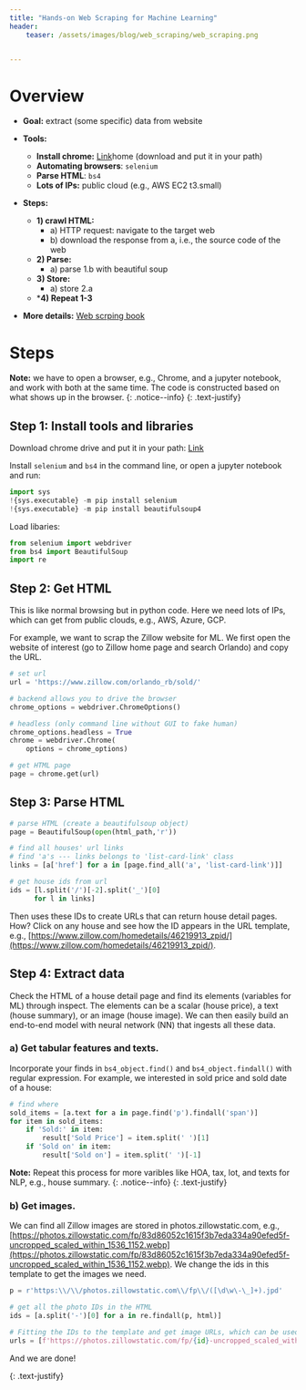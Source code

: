 ```yaml
---
title: "Hands-on Web Scraping for Machine Learning"
header:
    teaser: /assets/images/blog/web_scraping/web_scraping.png


---
```

# Overview

- **Goal:** extract (some specific) data from website
- **Tools:** 
    - **Install chrome:** [Link](https://sites.google.com/a/chromium.org/chromedriver/)home (download and put it in your path)
    - **Automating browsers**: `selenium` 
    - **Parse HTML**: `bs4`
    - **Lots of IPs:** public cloud (e.g., AWS EC2 t3.small)
- **Steps:**
    - **1) crawl HTML:** 
        - a) HTTP request: navigate to the target web
        - b) download the response from a, i.e., the source code of the web
    - **2) Parse:**
        - a) parse 1.b with beautiful soup
    - **3) Store:**
        - a) store 2.a
    - ***4) Repeat 1-3**

- **More details:** [Web scrping book](https://github.com/REMitchell/python-scraping)

# Steps

<i class="far fa-sticky-note"></i> **Note:** we have to open a browser, e.g., Chrome, and a jupyter notebook, and work with both at the same time. The code is constructed based on what shows up in the browser.
  {: .notice--info}
  {: .text-justify}

## Step 1: Install tools and libraries 
Download chrome drive and put it in your path: [Link](https://sites.google.com/a/chromium.org/chromedriver/)

Install `selenium` and `bs4` in the command line, or open a jupyter notebook and run:
```python
import sys
!{sys.executable} -m pip install selenium
!{sys.executable} -m pip install beautifulsoup4
```
Load libaries:
```python
from selenium import webdriver
from bs4 import BeautifulSoup
import re
```

## Step 2: Get HTML
This is like normal browsing but in python code. Here we need lots of IPs, which can get from public clouds, e.g., AWS, Azure, GCP. 

For example, we want to scrap the Zillow website for ML. We first open the website of interest (go to Zillow home page and search Orlando) and copy the URL.
```python
# set url
url = 'https://www.zillow.com/orlando_rb/sold/'

# backend allows you to drive the browser
chrome_options = webdriver.ChromeOptions()

# headless (only command line without GUI to fake human)
chrome_options.headless = True 
chrome = webdriver.Chrome(
    options = chrome_options)

# get HTML page
page = chrome.get(url)
```

## Step 3: Parse HTML

```python
# parse HTML (create a beautifulsoup object)
page = BeautifulSoup(open(html_path,'r'))

# find all houses' url links
# find 'a's --- links belongs to 'list-card-link' class
links = [a['href'] for a in [page.find_all('a', 'list-card-link')]]

# get house ids from url
ids = [l.split('/')[-2].split('_')[0] 
      for l in links]
```
Then uses these IDs to create URLs that can return house detail pages. How? Click on any house and see how the ID appears in the URL template, e.g., [https://www.zillow.com/homedetails/46219913_zpid/](https://www.zillow.com/homedetails/46219913_zpid/).

## Step 4: Extract data 
Check the HTML of a house detail page and find its elements (variables for ML) through inspect. The elements can be a scalar (house price), a text (house summary), or an image (house image). We can then easily build an end-to-end model with neural network (NN) that ingests all these data.

### a) Get tabular features and texts.
Incorporate your finds in `bs4_object.find()` and `bs4_object.findall()` with regular expression. For example, we interested in sold price and sold date of a house:
```python
# find where 
sold_items = [a.text for a in page.find('p').findall('span')]
for item in sold_items:
    if 'Sold:' in item:
        result['Sold Price'] = item.split(' ')[1]
    if 'Sold on' in item:
        result['Sold on'] = item.split(' ')[-1]   
```
<i class="far fa-sticky-note"></i> **Note:** Repeat this process for more varibles like HOA, tax, lot, and texts for NLP, e.g., house summary.
  {: .notice--info}
  {: .text-justify}

### b) Get images.
We can find all Zillow images are stored in photos.zillowstatic.com, e.g., [https://photos.zillowstatic.com/fp/83d86052c1615f3b7eda334a90efed5f-uncropped_scaled_within_1536_1152.webp](https://photos.zillowstatic.com/fp/83d86052c1615f3b7eda334a90efed5f-uncropped_scaled_within_1536_1152.webp). We change the ids in this template to get the images we need.

```python
p = r'https:\\/\\/photos.zillowstatic.com\\/fp\\/([\d\w\-\_]+).jpd'

# get all the photo IDs in the HTML
ids = [a.split('-')[0] for a in re.findall(p, html)]

# Fitting the IDs to the template and get image URLs, which can be used to download the images.
urls = [f'https://photos.zillowstatic.com/fp/{id}-uncropped_scaled_within_1536_1152.webp' for id in ids]  
```
And we are done! 


{: .text-justify}